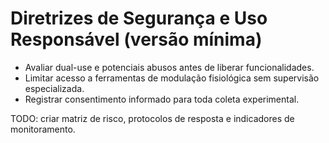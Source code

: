 # Diretrizes de Segurança e Uso Responsável (versão mínima)

- Avaliar dual-use e potenciais abusos antes de liberar funcionalidades.
- Limitar acesso a ferramentas de modulação fisiológica sem supervisão especializada.
- Registrar consentimento informado para toda coleta experimental.

TODO: criar matriz de risco, protocolos de resposta e indicadores de monitoramento.
